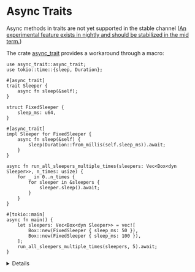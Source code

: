 # Async Traits

Async methods in traits are not yet supported in the stable channel ([An experimental feature exists in nightly and should be stabilized in the mid term.](https://blog.rust-lang.org/inside-rust/2022/11/17/async-fn-in-trait-nightly.html))

The crate [async_trait](https://docs.rs/async-trait/latest/async_trait/) provides a workaround through a macro:

```rust,editable,compile_fail
use async_trait::async_trait;
use tokio::time::{sleep, Duration};

#[async_trait]
trait Sleeper {
    async fn sleep(&self);
}

struct FixedSleeper {
    sleep_ms: u64,
}

#[async_trait]
impl Sleeper for FixedSleeper {
    async fn sleep(&self) {
        sleep(Duration::from_millis(self.sleep_ms)).await;
    }
}

async fn run_all_sleepers_multiple_times(sleepers: Vec<Box<dyn Sleeper>>, n_times: usize) {
    for _ in 0..n_times {
        for sleeper in &sleepers {
            sleeper.sleep().await;
        }
    }
}

#[tokio::main]
async fn main() {
    let sleepers: Vec<Box<dyn Sleeper>> = vec![
        Box::new(FixedSleeper { sleep_ms: 50 }),
        Box::new(FixedSleeper { sleep_ms: 100 }),
    ];
    run_all_sleepers_multiple_times(sleepers, 5).await;
}
```

<details>  

* Try creating a new sleeper struct that will sleep for a random amount of time and adding it to the Vec.
* Try making the `sleep` call mutable.
* Try adding an associated type for the return value that would return how much time was actually slept.
</details>